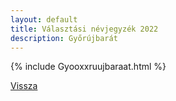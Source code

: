 ```yaml
---
layout: default
title: Választási névjegyzék 2022
description: Győrújbarát
---
```


{% include Gyooxxruujbaraat.html %}

[Vissza](./)